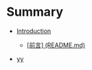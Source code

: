 # Summary

* [Introduction](README.md)

  * [ \[前言\] \(README.md\)](qian-8a005d-readme-md.md)

* [yy](yy.md)



